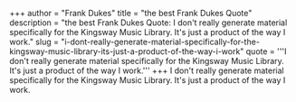 +++
author = "Frank Dukes"
title = "the best Frank Dukes Quote"
description = "the best Frank Dukes Quote: I don't really generate material specifically for the Kingsway Music Library. It's just a product of the way I work."
slug = "i-dont-really-generate-material-specifically-for-the-kingsway-music-library-its-just-a-product-of-the-way-i-work"
quote = '''I don't really generate material specifically for the Kingsway Music Library. It's just a product of the way I work.'''
+++
I don't really generate material specifically for the Kingsway Music Library. It's just a product of the way I work.

